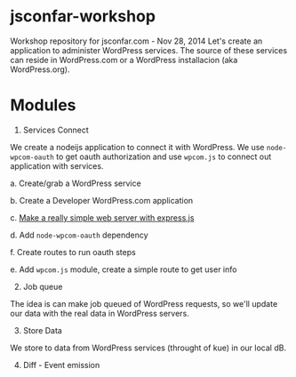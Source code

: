 jsconfar-workshop
=================

Workshop repository for jsconfar.com - Nov 28, 2014
Let's create an application to administer WordPress services. The source of
these services can reside in WordPress.com or a WordPress installacion (aka
WordPress.org).

# Modules

1. Services Connect

  We create a nodeijs application to connect it with WordPress.
  We use `node-wpcom-oauth` to get oauth authorization and use `wpcom.js` to
  connect out application with services.

  a. Create/grab a WordPress service

  b. Create a Developer WordPress.com application

  c. [Make a really simple web server with express.js](./module-01/c/Readme.md)

  d. Add `node-wpcom-oauth` dependency

  f. Create routes to run oauth steps

  e. Add `wpcom.js` module, create a simple route to get user info

2. Job queue

  The idea is can make job queued of WordPress requests, so we'll update our
  data with the real data in WordPress servers.

3. Store Data

  We store to data from WordPress services (throught of kue) in our local dB.

4. Diff - Event emission
